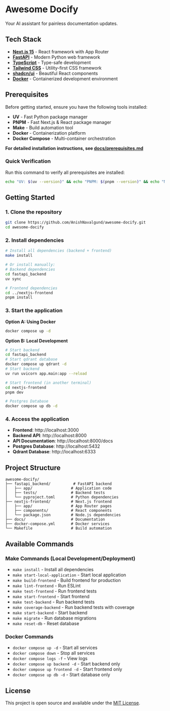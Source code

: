 # Awesome Docify

Your AI assistant for painless documentation updates.

## Tech Stack

- [**Next.js 15**](https://nextjs.org/) - React framework with App Router
- [**FastAPI**](https://fastapi.tiangolo.com/) - Modern Python web framework
- [**TypeScript**](https://www.typescriptlang.org/) - Type-safe development
- [**Tailwind CSS**](https://tailwindcss.com/) - Utility-first CSS framework
- [**shadcn/ui**](https://ui.shadcn.com/) - Beautiful React components
- [**Docker**](https://www.docker.com/) - Containerized development environment

## Prerequisites

Before getting started, ensure you have the following tools installed:

- **UV** - Fast Python package manager
- **PNPM** - Fast Next.js & React package manager  
- **Make** - Build automation tool
- **Docker** - Containerization platform
- **Docker Compose** - Multi-container orchestration

**For detailed installation instructions, see [docs/prerequisites.md](docs/prerequisites.md)**

### Quick Verification

Run this command to verify all prerequisites are installed:

```bash
echo "UV: $(uv --version)" && echo "PNPM: $(pnpm --version)" && echo "Make: $(make --version)" && echo "Docker: $(docker --version)" && echo "Docker Compose: $(docker compose version)"
```

## Getting Started

### 1. Clone the repository
```bash
git clone https://github.com/AnishNavalgund/awesome-docify.git
cd awesome-docify
```

### 2. Install dependencies

```bash
# Install all dependencies (backend + frontend)
make install

# Or install manually:
# Backend dependencies
cd fastapi_backend
uv sync

# Frontend dependencies  
cd ../nextjs-frontend
pnpm install
```

### 3. Start the application
**Option A: Using Docker**
```bash
docker compose up -d
```

**Option B: Local Development**
```bash
# Start backend
cd fastapi_backend
# Start qdrant database
docker compose up qdrant -d
# Start backend
uv run uvicorn app.main:app --reload

# Start frontend (in another terminal)
cd nextjs-frontend
pnpm dev

# Postgres Database
docker compose up db -d
```

### 4. Access the application
- **Frontend**: http://localhost:3000
- **Backend API**: http://localhost:8000
- **API Documentation**: http://localhost:8000/docs  
- **Postgres Database**: http://localhost:5432
- **Qdrant Database**: http://localhost:6333

## Project Structure

```
awesome-docify/
├── fastapi_backend/          # FastAPI backend
│   ├── app/                 # Application code
│   ├── tests/               # Backend tests
│   └── pyproject.toml       # Python dependencies
├── nextjs-frontend/         # Next.js frontend
│   ├── app/                 # App Router pages
│   ├── components/          # React components
│   └── package.json         # Node.js dependencies
├── docs/                    # Documentation
├── docker-compose.yml       # Docker services
└── Makefile                 # Build automation
```

## Available Commands

### Make Commands (Local Development/Deployment)
- `make install` - Install all dependencies
- `make start-local-application` - Start local application
- `make build-frontend` - Build frontend for production
- `make lint-frontend` - Run ESLint
- `make test-frontend` - Run frontend tests
- `make start-frontend` - Start frontend
- `make test-backend` - Run backend tests
- `make coverage-backend` - Run backend tests with coverage
- `make start-backend` - Start backend
- `make migrate` - Run database migrations
- `make reset-db` - Reset database

### Docker Commands
- `docker compose up -d` - Start all services
- `docker compose down` - Stop all services
- `docker compose logs -f` - View logs
- `docker compose up backend -d` - Start backend only
- `docker compose up frontend -d` - Start frontend only
- `docker compose up db -d` - Start database only


## License

This project is open source and available under the [MIT License](LICENSE.txt).
